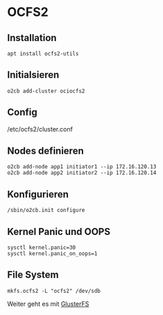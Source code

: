 # OCFS2

## Installation

    apt install ocfs2-utils

## Initialsieren

    o2cb add-cluster ociocfs2

## Config

/etc/ocfs2/cluster.conf

## Nodes definieren

    o2cb add-node app1 initiator1 --ip 172.16.120.13
    o2cb add-node app2 initiator2 --ip 172.16.120.14

## Konfigurieren

    /sbin/o2cb.init configure

## Kernel Panic und OOPS

    sysctl kernel.panic=30
    sysctl kernel.panic_on_oops=1

## File System

    mkfs.ocfs2 -L "ocfs2" /dev/sdb

Weiter geht es mit [GlusterFS](../10_GlusterFS)
